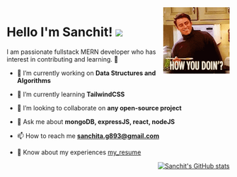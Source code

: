<img src="./assets/joey_gif.gif" alt="joey" align="right" width="150" height="auto" />

# Hello I'm Sanchit! <img src="https://github.com/sciencepal/sciencepal/blob/master/assets/Hi.gif" width="45px">
I am passionate fullstack MERN developer who has interest in contributing and learning. 🫠

- 🔭 I’m currently working on **Data Structures and Algorithms**

- 🌱 I’m currently learning **TailwindCSS**

- 👯 I’m looking to collaborate on **any open-source project**

<!--- 🤝 I’m looking for help with **JavaScript**

- 👨‍💻 All of my projects are available at [xyz](xyz)-->

- 💬 Ask me about **mongoDB, expressJS, react, nodeJS**

- 📫 How to reach me **sanchita.g893@gmail.com**

- 📄 Know about my experiences [my_resume](resume_link)

<!--- ⚡ Fun fact **I think i am funny**-->
<div align="right">
  <a href="https://github.com/Sanchitagarwal7/">
    <img src="https://github-readme-stats.vercel.app/api?username=Sanchitagarwal7&hide=stars&show=prs_merged,prs_merged_percentage&show_icons=true&theme=midnight-purple" alt="Sanchit's GitHub stats">
  </a>
</div>
